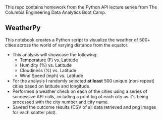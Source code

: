 This repo contains homework from the Python API lecture series from The Columbia Engineering Data Analytics Boot Camp.


## WeatherPy

This notebook creates a Python script to visualize the weather of 500+ cities across the world of varying distance from the equator. 
* This analysis will showcase the following:
	* Temperature (F) vs. Latitude
	* Humidity (%) vs. Latitude
	* Cloudiness (%) vs. Latitude
	* Wind Speed (mph) vs. Latitude
* For the analysis I randomly selected **at least** 500 unique (non-repeat) cities based on latitude and longitude.
* Performed a weather check on each of the cities using a series of successive API calls, including a print log of each city as it's being processed with the city number and city name.
* Saveed the outcome results (CSV of all data retrieved and png images for each scatter plot).


